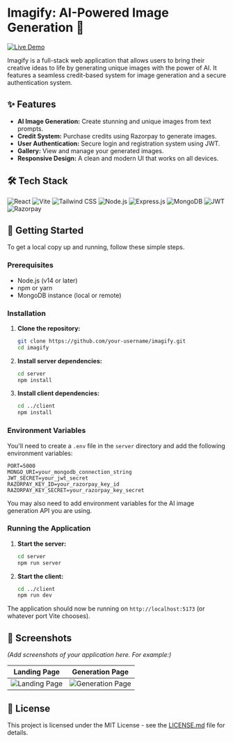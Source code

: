 # Imagify: AI-Powered Image Generation 🚀

[![Live Demo](https://imagify-beige-three.vercel.app/)](YOUR_LIVE_DEMO_LINK_HERE)

Imagify is a full-stack web application that allows users to bring their creative ideas to life by generating unique images with the power of AI. It features a seamless credit-based system for image generation and a secure authentication system.

## ✨ Features

- **AI Image Generation:** Create stunning and unique images from text prompts.
- **Credit System:** Purchase credits using Razorpay to generate images.
- **User Authentication:** Secure login and registration system using JWT.
- **Gallery:** View and manage your generated images.
- **Responsive Design:** A clean and modern UI that works on all devices.

## 🛠️ Tech Stack

![React](https://img.shields.io/badge/React-20232A?style=for-the-badge&logo=react&logoColor=61DAFB)
![Vite](https://img.shields.io/badge/Vite-646CFF?style=for-the-badge&logo=vite&logoColor=white)
![Tailwind CSS](https://img.shields.io/badge/Tailwind_CSS-38B2AC?style=for-the-badge&logo=tailwind-css&logoColor=white)
![Node.js](https://img.shields.io/badge/Node.js-339933?style=for-the-badge&logo=nodedotjs&logoColor=white)
![Express.js](https://img.shields.io/badge/Express.js-000000?style=for-the-badge&logo=express&logoColor=white)
![MongoDB](https://img.shields.io/badge/MongoDB-47A248?style=for-the-badge&logo=mongodb&logoColor=white)
![JWT](https://img.shields.io/badge/JWT-000000?style=for-the-badge&logo=jsonwebtokens&logoColor=white)
![Razorpay](https://img.shields.io/badge/Razorpay-02042B?style=for-the-badge&logo=razorpay&logoColor=3395FF)

## 🚀 Getting Started

To get a local copy up and running, follow these simple steps.

### Prerequisites

- Node.js (v14 or later)
- npm or yarn
- MongoDB instance (local or remote)

### Installation

1.  **Clone the repository:**
    ```bash
    git clone https://github.com/your-username/imagify.git
    cd imagify
    ```

2.  **Install server dependencies:**
    ```bash
    cd server
    npm install
    ```

3.  **Install client dependencies:**
    ```bash
    cd ../client
    npm install
    ```

### Environment Variables

You'll need to create a `.env` file in the `server` directory and add the following environment variables:

```
PORT=5000
MONGO_URI=your_mongodb_connection_string
JWT_SECRET=your_jwt_secret
RAZORPAY_KEY_ID=your_razorpay_key_id
RAZORPAY_KEY_SECRET=your_razorpay_key_secret
```

You may also need to add environment variables for the AI image generation API you are using.

### Running the Application

1.  **Start the server:**
    ```bash
    cd server
    npm run server
    ```

2.  **Start the client:**
    ```bash
    cd ../client
    npm run dev
    ```

The application should now be running on `http://localhost:5173` (or whatever port Vite chooses).

## 📸 Screenshots

*(Add screenshots of your application here. For example:)*

| Landing Page                               | Generation Page                           |
| ------------------------------------------ | ----------------------------------------- |
| ![Landing Page](placeholder_link_for_image_1) | ![Generation Page](placeholder_link_for_image_2) |

## 📄 License

This project is licensed under the MIT License - see the [LICENSE.md](LICENSE.md) file for details.

